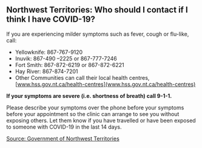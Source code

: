 ## Northwest Territories: Who should I contact if I think I have COVID-19?

If you are experiencing milder symptoms such as fever, cough or flu-like, call:

- Yellowknife: 867-767-9120
- Inuvik: 867-490 –2225 or 867-777-7246
- Fort Smith: 867-872-6219 or 867-872-6221
- Hay River: 867-874-7201
- Other Communities can call their local health centres, [www.hss.gov.nt.ca/health-centres](www.hss.gov.nt.ca/health-centres)

**If your symptoms are severe (i.e. shortness of breath) call 9-1-1.**

Please describe your symptoms over the phone before your symptoms before your appointment so the clinic can arrange to see you without exposing others. Let them know if you have travelled or have been exposed to someone with COVID-19 in the last 14 days.

[Source: Government of Northwest Territories](https://www.hss.gov.nt.ca/en/services/coronavirus-disease-covid-19/coronavirus-disease-covid-19-faqs)
